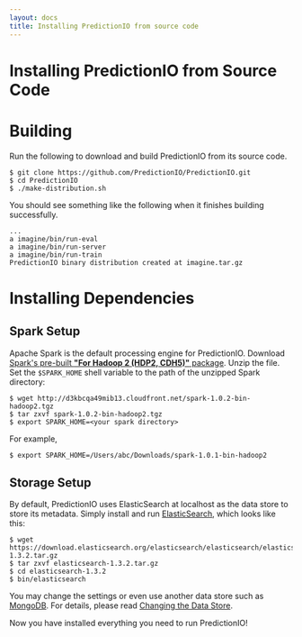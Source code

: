 ```yaml
---
layout: docs
title: Installing PredictionIO from source code
---
```


# Installing PredictionIO from Source Code

Building
========

Run the following to download and build PredictionIO from its source code.

```
$ git clone https://github.com/PredictionIO/PredictionIO.git
$ cd PredictionIO
$ ./make-distribution.sh
```

You should see something like the following when it finishes building
successfully.

```
...
a imagine/bin/run-eval
a imagine/bin/run-server
a imagine/bin/run-train
PredictionIO binary distribution created at imagine.tar.gz
```


Installing Dependencies
=======================

Spark Setup
-----------

Apache Spark is the default processing engine for PredictionIO.  Download [Spark's pre-built **"For Hadoop 2 (HDP2, CDH5)"**
package](http://spark.apache.org/downloads.html). Unzip the file. Set the `$SPARK_HOME` shell variable to the path of the unzipped Spark directory:

```
$ wget http://d3kbcqa49mib13.cloudfront.net/spark-1.0.2-bin-hadoop2.tgz
$ tar zxvf spark-1.0.2-bin-hadoop2.tgz
$ export SPARK_HOME=<your spark directory>
```

For example,

```
$ export SPARK_HOME=/Users/abc/Downloads/spark-1.0.1-bin-hadoop2
```

Storage Setup
-------------

By default, PredictionIO uses ElasticSearch at localhost as the data store to store its metadata. Simply install and run [ElasticSearch](http://www.elasticsearch.org/), which looks like this:

```
$ wget https://download.elasticsearch.org/elasticsearch/elasticsearch/elasticsearch-1.3.2.tar.gz
$ tar zxvf elasticsearch-1.3.2.tar.gz
$ cd elasticsearch-1.3.2
$ bin/elasticsearch
```

You may change the settings or even use another data store such as [MongoDB](http://www.mongodb.org/). For details, please read [Changing the Data Store](config-datastore.html).


Now you have installed everything you need to run PredictionIO!